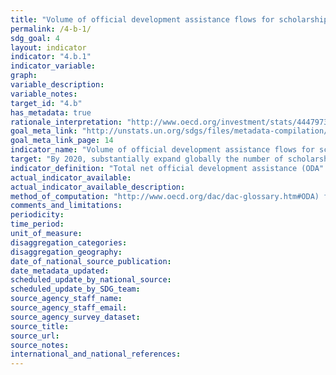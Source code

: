 ```yaml
---
title: "Volume of official development assistance flows for scholarships by sector and type of study"
permalink: /4-b-1/
sdg_goal: 4
layout: indicator
indicator: "4.b.1"
indicator_variable: 
graph: 
variable_description: 
variable_notes: 
target_id: "4.b"
has_metadata: true
rationale_interpretation: "http://www.oecd.org/investment/stats/44479737.pdf"
goal_meta_link: "http://unstats.un.org/sdgs/files/metadata-compilation/Metadata-Goal-4.pdf"
goal_meta_link_page: 14
indicator_name: "Volume of official development assistance flows for scholarships by sector and type of study"
target: "By 2020, substantially expand globally the number of scholarships available to developing countries, in particular least developed countries, small island developing States and African countries, for enrolment in higher education, including vocational training and information and communications technology, technical, engineering and scientific programmes, in developed countries and other developing countries."
indicator_definition: "Total net official development assistance (ODA"
actual_indicator_available: 
actual_indicator_available_description: 
method_of_computation: "http://www.oecd.org/dac/dac-glossary.htm#ODA) for scholarships and student costs in donor countries (types of aid"
comments_and_limitations: 
periodicity: 
time_period: 
unit_of_measure: 
disaggregation_categories: 
disaggregation_geography: 
date_of_national_source_publication: 
date_metadata_updated: 
scheduled_update_by_national_source: 
scheduled_update_by_SDG_team: 
source_agency_staff_name: 
source_agency_staff_email: 
source_agency_survey_dataset: 
source_title: 
source_url: 
source_notes: 
international_and_national_references: 
---
```


